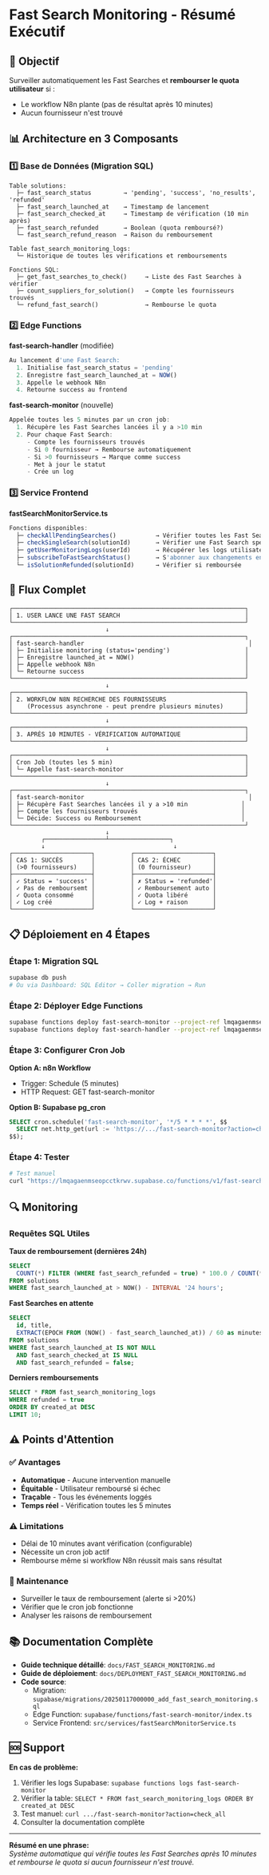 # Fast Search Monitoring - Résumé Exécutif

## 🎯 Objectif

Surveiller automatiquement les Fast Searches et **rembourser le quota utilisateur** si :
- Le workflow N8n plante (pas de résultat après 10 minutes)
- Aucun fournisseur n'est trouvé

## 📊 Architecture en 3 Composants

### 1️⃣ Base de Données (Migration SQL)
```
Table solutions:
  ├─ fast_search_status         → 'pending', 'success', 'no_results', 'refunded'
  ├─ fast_search_launched_at    → Timestamp de lancement
  ├─ fast_search_checked_at     → Timestamp de vérification (10 min après)
  ├─ fast_search_refunded       → Boolean (quota remboursé?)
  └─ fast_search_refund_reason  → Raison du remboursement

Table fast_search_monitoring_logs:
  └─ Historique de toutes les vérifications et remboursements

Fonctions SQL:
  ├─ get_fast_searches_to_check()     → Liste des Fast Searches à vérifier
  ├─ count_suppliers_for_solution()   → Compte les fournisseurs trouvés
  └─ refund_fast_search()             → Rembourse le quota
```

### 2️⃣ Edge Functions

**fast-search-handler** (modifiée)
```typescript
Au lancement d'une Fast Search:
  1. Initialise fast_search_status = 'pending'
  2. Enregistre fast_search_launched_at = NOW()
  3. Appelle le webhook N8n
  4. Retourne success au frontend
```

**fast-search-monitor** (nouvelle)
```typescript
Appelée toutes les 5 minutes par un cron job:
  1. Récupère les Fast Searches lancées il y a >10 min
  2. Pour chaque Fast Search:
     - Compte les fournisseurs trouvés
     - Si 0 fournisseur → Rembourse automatiquement
     - Si >0 fournisseurs → Marque comme success
     - Met à jour le statut
     - Crée un log
```

### 3️⃣ Service Frontend

**fastSearchMonitorService.ts**
```typescript
Fonctions disponibles:
  ├─ checkAllPendingSearches()           → Vérifier toutes les Fast Searches
  ├─ checkSingleSearch(solutionId)       → Vérifier une Fast Search spécifique
  ├─ getUserMonitoringLogs(userId)       → Récupérer les logs utilisateur
  ├─ subscribeToFastSearchStatus()       → S'abonner aux changements en temps réel
  └─ isSolutionRefunded(solutionId)      → Vérifier si remboursée
```

## 🔄 Flux Complet

```
┌─────────────────────────────────────────────────────────────────┐
│ 1. USER LANCE UNE FAST SEARCH                                   │
└─────────────────────────────────────────────────────────────────┘
                           ↓
┌─────────────────────────────────────────────────────────────────┐
│ fast-search-handler                                              │
│ ├─ Initialise monitoring (status='pending')                     │
│ ├─ Enregistre launched_at = NOW()                               │
│ ├─ Appelle webhook N8n                                          │
│ └─ Retourne success                                             │
└─────────────────────────────────────────────────────────────────┘
                           ↓
┌─────────────────────────────────────────────────────────────────┐
│ 2. WORKFLOW N8N RECHERCHE DES FOURNISSEURS                      │
│    (Processus asynchrone - peut prendre plusieurs minutes)      │
└─────────────────────────────────────────────────────────────────┘
                           ↓
┌─────────────────────────────────────────────────────────────────┐
│ 3. APRÈS 10 MINUTES - VÉRIFICATION AUTOMATIQUE                  │
└─────────────────────────────────────────────────────────────────┘
                           ↓
┌─────────────────────────────────────────────────────────────────┐
│ Cron Job (toutes les 5 min)                                     │
│ └─ Appelle fast-search-monitor                                  │
└─────────────────────────────────────────────────────────────────┘
                           ↓
┌─────────────────────────────────────────────────────────────────┐
│ fast-search-monitor                                              │
│ ├─ Récupère Fast Searches lancées il y a >10 min               │
│ ├─ Compte les fournisseurs trouvés                             │
│ └─ Décide: Success ou Remboursement                            │
└─────────────────────────────────────────────────────────────────┘
                           ↓
         ┌─────────────────┴─────────────────┐
         ↓                                    ↓
┌──────────────────────┐          ┌──────────────────────┐
│ CAS 1: SUCCÈS        │          │ CAS 2: ÉCHEC         │
│ (>0 fournisseurs)    │          │ (0 fournisseur)      │
├──────────────────────┤          ├──────────────────────┤
│ ✓ Status = 'success' │          │ ✗ Status = 'refunded'│
│ ✓ Pas de remboursemt │          │ ✓ Remboursement auto │
│ ✓ Quota consommé     │          │ ✓ Quota libéré       │
│ ✓ Log créé           │          │ ✓ Log + raison       │
└──────────────────────┘          └──────────────────────┘
```

## 📋 Déploiement en 4 Étapes

### Étape 1: Migration SQL
```bash
supabase db push
# Ou via Dashboard: SQL Editor → Coller migration → Run
```

### Étape 2: Déployer Edge Functions
```bash
supabase functions deploy fast-search-monitor --project-ref lmqagaenmseopcctkrwv
supabase functions deploy fast-search-handler --project-ref lmqagaenmseopcctkrwv
```

### Étape 3: Configurer Cron Job
**Option A: n8n Workflow**
- Trigger: Schedule (5 minutes)
- HTTP Request: GET fast-search-monitor

**Option B: Supabase pg_cron**
```sql
SELECT cron.schedule('fast-search-monitor', '*/5 * * * *', $$
  SELECT net.http_get(url := 'https://.../fast-search-monitor?action=check_all&delay=10');
$$);
```

### Étape 4: Tester
```bash
# Test manuel
curl "https://lmqagaenmseopcctkrwv.supabase.co/functions/v1/fast-search-monitor?action=check_all&delay=10"
```

## 🔍 Monitoring

### Requêtes SQL Utiles

**Taux de remboursement (dernières 24h)**
```sql
SELECT 
  COUNT(*) FILTER (WHERE fast_search_refunded = true) * 100.0 / COUNT(*) as refund_rate
FROM solutions
WHERE fast_search_launched_at > NOW() - INTERVAL '24 hours';
```

**Fast Searches en attente**
```sql
SELECT 
  id, title, 
  EXTRACT(EPOCH FROM (NOW() - fast_search_launched_at)) / 60 as minutes_elapsed
FROM solutions
WHERE fast_search_launched_at IS NOT NULL
  AND fast_search_checked_at IS NULL
  AND fast_search_refunded = false;
```

**Derniers remboursements**
```sql
SELECT * FROM fast_search_monitoring_logs
WHERE refunded = true
ORDER BY created_at DESC
LIMIT 10;
```

## ⚠️ Points d'Attention

### ✅ Avantages
- **Automatique** - Aucune intervention manuelle
- **Équitable** - Utilisateur remboursé si échec
- **Traçable** - Tous les événements loggés
- **Temps réel** - Vérification toutes les 5 minutes

### ⚠️ Limitations
- Délai de 10 minutes avant vérification (configurable)
- Nécessite un cron job actif
- Rembourse même si workflow N8n réussit mais sans résultat

### 🔧 Maintenance
- Surveiller le taux de remboursement (alerte si >20%)
- Vérifier que le cron job fonctionne
- Analyser les raisons de remboursement

## 📚 Documentation Complète

- **Guide technique détaillé**: `docs/FAST_SEARCH_MONITORING.md`
- **Guide de déploiement**: `docs/DEPLOYMENT_FAST_SEARCH_MONITORING.md`
- **Code source**:
  - Migration: `supabase/migrations/20250117000000_add_fast_search_monitoring.sql`
  - Edge Function: `supabase/functions/fast-search-monitor/index.ts`
  - Service Frontend: `src/services/fastSearchMonitorService.ts`

## 🆘 Support

**En cas de problème:**
1. Vérifier les logs Supabase: `supabase functions logs fast-search-monitor`
2. Vérifier la table: `SELECT * FROM fast_search_monitoring_logs ORDER BY created_at DESC`
3. Test manuel: `curl .../fast-search-monitor?action=check_all`
4. Consulter la documentation complète

---

**Résumé en une phrase:**  
*Système automatique qui vérifie toutes les Fast Searches après 10 minutes et rembourse le quota si aucun fournisseur n'est trouvé.*
